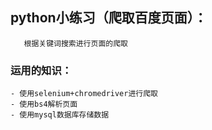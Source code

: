 ## python小练习（爬取百度页面）：
       根据关键词搜索进行页面的爬取
### 运用的知识：
    - 使用selenium+chromedriver进行爬取
    - 使用bs4解析页面
    - 使用mysql数据库存储数据
